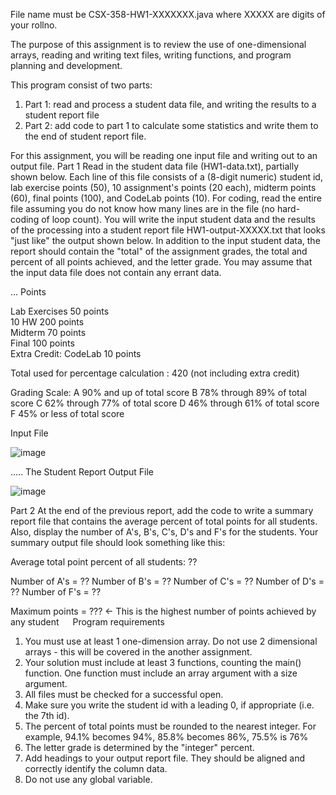 File name must be CSX-358-HW1-XXXXXXX.java where XXXXX are digits of your rollno.

The purpose of this assignment is to review the use of one-dimensional arrays, reading and writing text files, writing functions, and program planning and development.

This program consist of two parts:
1) Part 1: read and process a student data file, and writing the results to a student report file
2) Part 2: add code to part 1 to calculate some statistics and write them to the end of student report file.

For this assignment, you will be reading one input file and writing out to an output file.
Part 1 
Read in the student data file (HW1-data.txt), partially shown below. Each line of this file consists of a (8-digit numeric) student id, lab exercise points (50), 10 assignment's points (20 each), midterm points (60), final points (100), and CodeLab points (10). For coding, read the entire file assuming you do not know how many lines are in the file (no hard-coding of loop count). You will write the input student data and the results of the processing into a student report file HW1-output-XXXXX.txt that looks "just like" the output shown below. In addition to the input student data, the report should contain the "total" of the assignment grades, the total and percent of all points achieved, and the letter grade.  You may assume that the input data file does not contain any errant data.

...
Points

Lab Exercises	50 points	
10 HW	200 points	
Midterm	70 points	 
Final	100 points	 
Extra Credit: CodeLab	10 points	

Total used for percentage calculation : 420 (not including extra credit)

Grading Scale:
 A        90% and up of total score
 B        78% through 89% of total score
 C        62% through 77% of total score
 D        46% through 61% of total score
 F         45% or less of total score

Input File

![image](https://user-images.githubusercontent.com/25979883/112763886-f5619400-9023-11eb-9553-2bcf5e019af2.png)

 
…..
The Student Report Output File

![image](https://user-images.githubusercontent.com/25979883/112763879-f0044980-9023-11eb-9734-0c8160325de1.png)

 
Part 2 
At the end of the previous report, add the code to write a summary report file that contains the average percent of total points for all students. Also, display the number of A's, B's, C's, D's and F's for the students. Your summary output file should look something like this:

Average total point percent of all students: ??

Number of A's = ??
Number of B's = ??
Number of C's = ??
Number of D's = ??
Number of F's = ??

Maximum points = ???      <- This is the highest number of points achieved by any student
 
Program requirements
1.	You must use at least 1 one-dimension array.  Do not use 2 dimensional arrays - this will be covered in the another assignment.
2.	Your solution must include at least 3 functions, counting the main() function.  One function must include an array argument with a size argument. 
3.	All files must be checked for a successful open.
4.	Make sure you write the student id with a leading 0, if appropriate (i.e. the 7th id).
5.	The percent of total points must be rounded to the nearest integer.  For example, 94.1% becomes 94%,  85.8% becomes 86%, 75.5% is 76% 
6.	The letter grade is determined by the "integer" percent.  
7.	Add headings to your output report file. They should be aligned and correctly identify the column data.
8.	Do not use any global variable.
